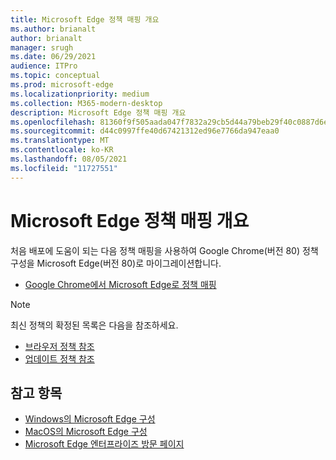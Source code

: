 ```yaml
---
title: Microsoft Edge 정책 매핑 개요
ms.author: brianalt
author: brianalt
manager: srugh
ms.date: 06/29/2021
audience: ITPro
ms.topic: conceptual
ms.prod: microsoft-edge
ms.localizationpriority: medium
ms.collection: M365-modern-desktop
description: Microsoft Edge 정책 매핑 개요
ms.openlocfilehash: 81360f9f505aada047f7832a29cb5d44a79beb29f40c0887d6e1c5501ca708a7
ms.sourcegitcommit: d44c0997ffe40d67421312ed96e7766da947eaa0
ms.translationtype: MT
ms.contentlocale: ko-KR
ms.lasthandoff: 08/05/2021
ms.locfileid: "11727551"
---
```

# <a name="microsoft-edge-policy-mapping-overview"></a>Microsoft Edge 정책 매핑 개요

처음 배포에 도움이 되는 다음 정책 매핑을 사용하여 Google Chrome(버전 80) 정책 구성을 Microsoft Edge(버전 80)로 마이그레이션합니다.

- [Google Chrome에서 Microsoft Edge로 정책 매핑](microsoft-edge-policy-map-chrome-to-newedge.md)

> [!NOTE]
> 최신 정책의 확정된 목록은 다음을 참조하세요.
> - [브라우저 정책 참조](microsoft-edge-policies.md)
> - [업데이트 정책 참조](microsoft-edge-update-policies.md)

## <a name="see-also"></a>참고 항목
- [Windows의 Microsoft Edge 구성](configure-microsoft-edge.md)
- [MacOS의 Microsoft Edge 구성](configure-microsoft-edge-on-mac.md)
- [Microsoft Edge 엔터프라이즈 방문 페이지](https://aka.ms/EdgeEnterprise)
